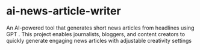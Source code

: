 # ai-news-article-writer
An AI-powered tool that generates short news articles from headlines using GPT . This project enables journalists, bloggers, and content creators to quickly generate engaging news articles with adjustable creativity settings
